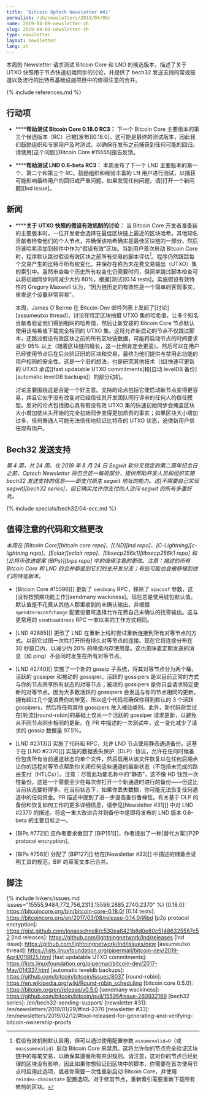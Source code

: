 ```yaml
---
title: 'Bitcoin Optech Newsletter #41'
permalink: /zh/newsletters/2019/04/09/
name: 2019-04-09-newsletter-zh
slug: 2019-04-09-newsletter-zh
type: newsletter
layout: newsletter
lang: zh
---
```

本周的 Newsletter 请求测试 Bitcoin Core 和 LND 的候选版本，描述了关于 UTXO 快照用于节点快速初始同步的讨论，并提供了 bech32 发送支持的常规报道以及流行的比特币基础设施项目中的值得注意的合并。

{% include references.md %}

## 行动项

- **<!--help-test-bitcoin-core-0-18-0-rc3-->****帮助测试 Bitcoin Core 0.18.0 RC3：** 下一个 Bitcoin Core 主要版本的第三个候选版本（RC）已被[发布][0.18.0]。这可能是最终的测试版本，因此我们鼓励组织和专家用户及时测试，以确保在发布之前捕获到任何可能的回归。请使用[这个问题][Bitcoin Core #15555]报告反馈。

- **<!--help-test-lnd-0-6-beta-rc3-->****帮助测试 LND 0.6-beta RC3：** 本周发布了下一个 LND 主要版本的第一个、第二个和第三个 RC。鼓励组织和经验丰富的 LN 用户进行测试，以捕获可能影响最终用户的回归或严重问题。如果发现任何问题，请[打开一个新问题][lnd issue]。

## 新闻

- **<!--discussion-about-an-assumed-valid-mechanism-for-utxo-snapshots-->****关于 UTXO 快照的假设有效机制的讨论：** 当 Bitcoin Core 开发者准备新的主要版本时，一位开发者会选择在最佳区块链上最近的区块哈希。其他知名贡献者检查他们的个人节点，并确保该哈希确实是最佳区块链的一部分，然后将该哈希添加到软件中作为“假设有效”区块。当新用户首次启动 Bitcoin Core 时，程序默认跳过假设有效区块之前所有交易的脚本评估[^full-chain-verification]。程序仍然跟踪每个交易产生的比特币所有权变化，并保存在称为未花费交易输出（UTXO）集的索引中。虽然审查每个历史所有权变化仍需要时间，但简单跳过脚本检查可以将初始同步时间减少大约 80%，根据[测试][0.14 tests]。实施假设有效特性的 Gregory Maxwell 认为，“因为链历史的有效性是一个简单的客观事实，审查这个设置非常容易”。

  本周，James O'Beirne 在 Bitcoin-Dev 邮件列表上发起了[讨论][assumeutxo thread]，讨论在特定区块拍摄 UTXO 集的哈希值，让多个知名贡献者验证他们得到相同的哈希值，然后让新安装的 Bitcoin Core 节点默认使用该哈希值下载完全相同的 UTXO 集。这将允许新启动的节点不仅跳过脚本，还跳过假设有效区块之前的所有区块链数据，可能将启动节点的时间要求减少 95% 以上（随着区块链的增长，这一比例肯定会更高）。然后可以在用户已经使用节点后在后台验证旧的区块和交易，最终为他们提供与禁用此功能的用户相同的安全性。这是一个旧的想法，也是研究其他技术（如[快速可更新的 UTXO 承诺][fast
  updatable UTXO commitments]和[自动 levelDB 备份][automatic levelDB backups]）的部分动机。

  讨论主要围绕这是否是一个好主意。支持的论点包括它使启动新节点变得更容易，并且它似乎没有改变对已经信任其开发团队同行评审的任何人的信任模型。反对的论点包括担心具有假设有效 UTXO 集的快速初始同步会掩盖区块大小增加使从头开始的完全初始同步变得更加昂贵的事实；如果区块大小增加过多，任何普通人可能无法信任地验证比特币的 UTXO 状态，迫使新用户信任现有用户。

## Bech32 发送支持

*第 4 周，共 24 周。在 2019 年 8 月 24 日 Segwit 软分叉锁定的第二周年纪念日之前，Optech Newsletter 将包含这一每周部分，提供帮助开发人员和组织实施 bech32 发送支持的信息——即支付原生 segwit 地址的能力。这[不需要自己实现 segwit][bech32 series]，但它确实允许你支付的人访问 segwit 的所有多重好处。*

{% include specials/bech32/04-ecc.md %}

## 值得注意的代码和文档更改

*本周在 [Bitcoin Core][bitcoin core repo]、[LND][lnd repo]、[C-Lightning][c-lightning repo]、[Eclair][eclair repo]、[libsecp256k1][libsecp256k1 repo] 和 [比特币改进提案 (BIPs)][bips repo] 中的值得注意的更改。注意：描述的所有 Bitcoin Core 和 LND 的合并都是到它们的主开发分支；有些可能也会被移植到他们的待定版本。*

- [Bitcoin Core #15596][] 更新了 `sendmany` RPC，移除了 `minconf` 参数，这[没有按预期功能工作][sendmany wackiness]。现在总是使用钱包默认值。默认值是不花费从其他人那里收到的未确认输出，并根据 `spendzeroconfchange` 配置设置可选择允许花费自己未确认的找零输出。这与更常用的 `sendtoaddress` RPC 一直以来的工作方式相同。

- [LND #2885][] 更改了 LND 在重新上线时尝试重新连接到所有对等节点的方式。以前它试图一次性打开所有持久对等节点的连接。现在它将连接分布在 30 秒窗口内，以减少约 20% 的峰值内存使用量。这也意味着定期发送的消息（如 ping）不会同时发生在所有对等节点。

- [LND #2740][] 实施了一个新的 gossip 子系统，将其对等节点分为两个桶，活跃的 gossiper 和被动的 gossiper。活跃的 gossipers 是以目前正常的方式与你的节点共享所有状态的对等节点；被动的 gossipers 是你只会请求特定更新的对等节点。因为大多数活跃的 gossipers 会发送与你的节点相同的更新，拥有超过几个是浪费你的带宽，所以这个代码将确保你得到默认的 3 个活跃 gossipers，然后将任何其他 gossipers 放入被动类别。此外，新代码将尝试在[轮流][round-robin]的基础上仅从一个活跃的 gossiper 请求更新，以避免从不同节点同步相同的更新。在 PR 中描述的一次测试中，这一变化减少了请求的 gossip 数据量 97.5%。

- [LND #2313][] 实施了代码和 RPC，允许 LND 节点使用静态通道备份。这基于在 [LND #2370][] 实施的数据丢失保护（DLP）协议，允许在任何时候备份包含所有当前通道状态的单个文件，然后启用从该文件恢复以在任何后期点让你的远程对等节点帮助你关闭任何这些通道的最新状态（不包括未完成的路由支付（HTLCs））。注意：尽管此功能名称中的“静态”，这不像 HD 钱包一次性备份。这是一个需要至少在每次你打开一个新通道时进行的备份——但这比当前状态要好得多，在当前状态下，如果你丢失数据，你可能无法恢复任何通道中的任何资金。PR 描述中提到了进一步提高备份鲁棒性。有关基于 DLP 的备份和恢复如何工作的更多详细信息，请参见[Newsletter #31][] 中对 LND #2370 的描述。将这一重大改进合并到备份中是即将发布的 LND 版本 0.6-beta 的主要目标之一。

- [BIPs #772][] 应作者要求撤回了 [BIP151][]，作者提出了一种[替代方案][P2P protocol encryption]。

- [BIPs #756][] 分配了 [BIP127][] 给在[Newsletter #33][] 中描述的储备金证明工具的规范。BIP 的草案文本已合并。

## 脚注

[^full-chain-verification]:
    假设有效机制默认启用，但可以通过使用配置参数 `assumevalid=0`（或 `noassumevalid`）启动 Bitcoin Core 来禁用。这将允许你的节点完全验证区块链中的每笔交易，以确保其遵循所有共识规则。请注意，这对你的节点已经处理的区块没有影响，因此如果你想验证旧区块中的脚本，你需要在首次使用节点时启用此选项，或者你需要一次性重新启动 Bitcoin Core，并使用 `reindex-chainstate` 配置选项。对于修剪节点，重新索引需要重新下载所有修剪的区块。

{% include linkers/issues.md issues="15555,9484,772,756,2313,15596,2885,2740,2370" %}
[0.18.0]: https://bitcoincore.org/bin/bitcoin-core-0.18.0/
[0.14 tests]: https://bitcoincore.org/en/2017/03/08/release-0.14.0/#ibd
[p2p protocol encryption]: https://gist.github.com/jonasschnelli/c530ea8421b8d0e80c51486325587c52
[lnd releases]: https://github.com/lightningnetwork/lnd/releases
[lnd issue]: https://github.com/lightningnetwork/lnd/issues/new
[assumeutxo thread]: https://lists.linuxfoundation.org/pipermail/bitcoin-dev/2019-April/016825.html
[fast updatable UTXO commitments]: https://lists.linuxfoundation.org/pipermail/bitcoin-dev/2017-May/014337.html
[automatic leveldb backups]: https://github.com/bitcoin/bitcoin/issues/8037
[round-robin]: https://en.wikipedia.org/wiki/Round-robin_scheduling
[bitcoin core 0.5.0]: https://bitcoin.org/en/release/v0.5.0
[sendmany wackiness]: https://github.com/bitcoin/bitcoin/pull/15595#issue-260932169
[bech32 series]: /en/bech32-sending-support/
[newsletter #31]: /en/newsletters/2019/01/29/#lnd-2370
[newsletter #33]: /en/newsletters/2019/02/12/#tool-released-for-generating-and-verifying-bitcoin-ownership-proofs
